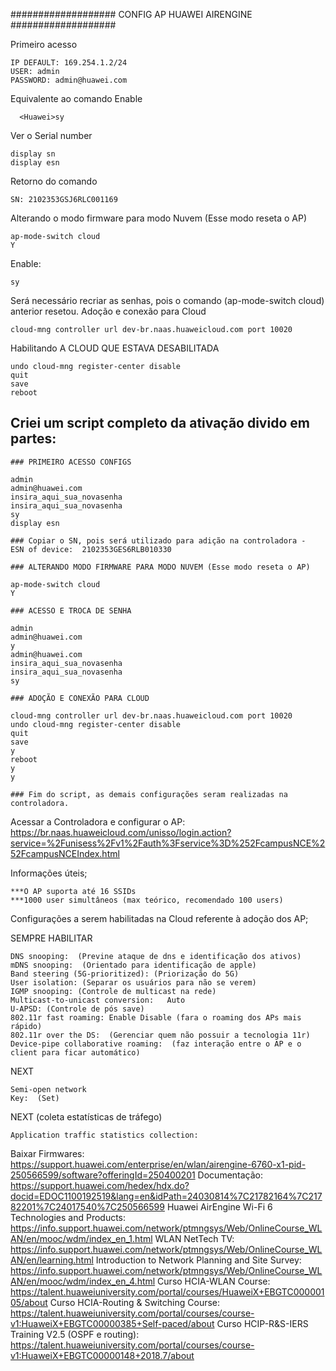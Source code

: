 ################### CONFIG AP HUAWEI AIRENGINE ###################

Primeiro acesso

    IP DEFAULT: 169.254.1.2/24   
    USER: admin   
    PASSWORD: admin@huawei.com     
 
Equivalente ao comando Enable   
      
      <Huawei>sy   

Ver o Serial number
   
    display sn   
    display esn  

Retorno do comando  
  
    SN: 2102353GSJ6RLC001169   
  
Alterando o modo firmware para modo Nuvem (Esse modo reseta o AP)
    
    ap-mode-switch cloud
    Y

Enable:

    sy

Será necessário recriar as senhas, pois o comando (ap-mode-switch cloud) anterior resetou.
Adoção e conexão para Cloud

    cloud-mng controller url dev-br.naas.huaweicloud.com port 10020

Habilitando A CLOUD QUE ESTAVA DESABILITADA

    undo cloud-mng register-center disable
    quit
    save
    reboot 

## Criei um script completo da ativação divido em partes:
        
    ### PRIMEIRO ACESSO CONFIGS

    admin
    admin@huawei.com
    insira_aqui_sua_novasenha
    insira_aqui_sua_novasenha
    sy
    display esn

    ### Copiar o SN, pois será utilizado para adição na controladora -  ESN of device:  2102353GES6RLB010330

    ### ALTERANDO MODO FIRMWARE PARA MODO NUVEM (Esse modo reseta o AP)

    ap-mode-switch cloud
    Y

    ### ACESSO E TROCA DE SENHA

    admin
    admin@huawei.com
    y
    admin@huawei.com
    insira_aqui_sua_novasenha
    insira_aqui_sua_novasenha
    sy

    ### ADOÇÃO E CONEXÃO PARA CLOUD

    cloud-mng controller url dev-br.naas.huaweicloud.com port 10020
    undo cloud-mng register-center disable
    quit
    save
    y
    reboot
    y
    y
     
    ### Fim do script, as demais configurações seram realizadas na controladora.
 
Acessar a Controladora e configurar o AP: https://br.naas.huaweicloud.com/unisso/login.action?service=%2Funisess%2Fv1%2Fauth%3Fservice%3D%252FcampusNCE%252FcampusNCEIndex.html

  Informações úteis;
  
    ***O AP suporta até 16 SSIDs
    ***1000 user simultâneos (max teórico, recomendado 100 users)

Configurações a serem habilitadas na Cloud referente à adoção dos AP;

SEMPRE HABILITAR  

    DNS snooping:  (Previne ataque de dns e identificação dos ativos)   
    mDNS snooping:  (Orientado para identificação de apple)  
    Band steering (5G-prioritized): (Priorização do 5G)   
    User isolation: (Separar os usuários para não se verem)   
    IGMP snooping: (Controle de multicast na rede)   
    Multicast-to-unicast conversion:   Auto   
    U-APSD: (Controle de pós save)    
    802.11r fast roaming: Enable Disable (fara o roaming dos APs mais rápido)   
    802.11r over the DS:  (Gerenciar quem não possuir a tecnologia 11r)    
    Device-pipe collaborative roaming:  (faz interação entre o AP e o client para ficar automático)   

NEXT 

    Semi-open network   
    Key:  (Set)    

NEXT (coleta estatísticas de tráfego)    

    Application traffic statistics collection:   
    
    
Baixar Firmwares: https://support.huawei.com/enterprise/en/wlan/airengine-6760-x1-pid-250566599/software?offeringId=250400201
Documentação: https://support.huawei.com/hedex/hdx.do?docid=EDOC1100192519&lang=en&idPath=24030814%7C21782164%7C21782201%7C24017540%7C250566599
Huawei AirEngine Wi-Fi 6 Technologies and Products: https://info.support.huawei.com/network/ptmngsys/Web/OnlineCourse_WLAN/en/mooc/wdm/index_en_1.html
WLAN NetTech TV: https://info.support.huawei.com/network/ptmngsys/Web/OnlineCourse_WLAN/en/learning.html
Introduction to Network Planning and Site Survey: https://info.support.huawei.com/network/ptmngsys/Web/OnlineCourse_WLAN/en/mooc/wdm/index_en_4.html
Curso HCIA-WLAN Course: https://talent.huaweiuniversity.com/portal/courses/HuaweiX+EBGTC00000105/about
Curso HCIA-Routing & Switching Course: https://talent.huaweiuniversity.com/portal/courses/course-v1:HuaweiX+EBGTC00000385+Self-paced/about
Curso HCIP-R&S-IERS Training V2.5 (OSPF e routing): https://talent.huaweiuniversity.com/portal/courses/course-v1:HuaweiX+EBGTC00000148+2018.7/about


  
